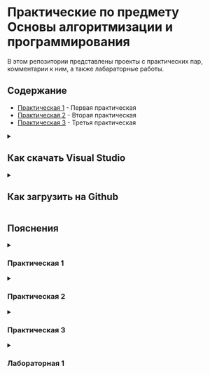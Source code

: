 # Практические по предмету Основы алгоритмизации и программирования

В этом репозитории представлены проекты с практических пар, комментарии к ним, а также лабараторные работы.

## Содержание

- [Практическая 1](./Practice1/) - Первая практическая
- [Практическая 2](./Practice2/) - Вторая практическая
- [Практическая 3](./Practice3/) - Третья практическая


<details>
<summary><h2>Как скачать Visual Studio</h2></summary>
  Переходим по <a href="https://visualstudio.microsoft.com/downloads/">ссылке</a> и скачиваем БЕСПЛАТНУЮ версию Visual Studio.
<img width="60%" height="auto" alt="изображение" src="https://github.com/user-attachments/assets/5f680a4c-cf29-48a3-a0dd-17cddbd232d4" />
</details>

<details>
<summary><h2>Как загрузить на Github</h2></summary>
 Выберете Git в верхней панели, затем создать репозитоий Git.
  
  <img  width="60%" height="auto" alt="изображение" src="https://github.com/user-attachments/assets/5e06563a-bf4a-405d-b372-38640ee9d018" />


Затем заходите в свой аккаунт гитхаба и выставляете нужные настройки. Не делайте репозиторий приватным - я не смогу его посмотреть.
 
  <img  width="60%" height="auto" alt="изображение" src="https://github.com/user-attachments/assets/1e845414-4185-41e5-aa02-765680d59531" />

</details>

  
## Пояснения
<details>
<summary><h3>Практическая 1 </h3></summary>

## 1. Приветствие

```csharp
Console.WriteLine("Добро пожаловать в кофейню!");
```

- **Console** - встроенный класс в C# для работы с консолью (окно вывода программы).
- **.** (точка) - оператор доступа, позволяющий вызвать метод у объекта.
- **WriteLine** - метод класса Console для вывода текста с переходом на новую строку.
- **("Добро пожаловать в кофейню!")** - аргумент (строка текста в двойных кавычках), передаваемый методу.
- **;** (точка с запятой) - обязательный символ окончания оператора.

**Что происходит:** Программа выводит приветственное сообщение и переходит на новую строку.

## 2. Запрос имени клиента

```csharp
Console.Write("\nКак ваше имя? ");
string customerName = Console.ReadLine();
```

- **Console.Write** - метод для вывода текста без перехода на новую строку.
- **"\n"** - escape-последовательность для перевода строки (новая строка).
- **string** - тип данных для хранения текста (строки).
- **customerName** - переменная для сохранения введенного имени.
- **Console.ReadLine()** - метод для чтения строки ввода от пользователя.
- **=** - оператор присваивания, помещающий значение справа в переменную слева.

**Что происходит:** Программа выводит вопрос, ждет ввода имени и сохраняет его в переменной.

## 3. Определение констант - цен и налога

```csharp
const double CoffeePrice = 250.0;
const double TeaPrice = 150.0;
const double CroissantPrice = 100.0;
const double CakePrice = 300.0;
const double Nalog = 0.2;
```

- **const** - ключевое слово для объявления константы (неизменяемое значение).
- **double** - тип данных для дробных чисел (чисел с плавающей запятой).
- **CoffeePrice** и т.д. - имена констант (по соглашению с заглавной буквы).
- **Nalog** - константа для ставки налога (0.2 = 20%).

**Что происходит:** Создаются константы для цен товаров и налога, чтобы их можно было легко изменить в одном месте.

## 4. Объявление переменных для хранения количества товаров

```csharp
byte coffeeCups = 0;
sbyte croissants = 0;
short cakes = 0;
```

- **byte** - тип данных для целых чисел от 0 до 255 (экономит память).
- **sbyte** - знаковый байт (от -128 до 127), хотя для количества товаров лучше использовать беззнаковые типы.
- **short** - тип для целых чисел от -32,768 до 32,767.
- **= 0** - инициализация переменных нулем.

**Что происходит:** Объявляются переменные для количества заказанных товаров, инициализированные нулями.

## 5. Простой ввод количества товаров

```csharp
Console.WriteLine("\n=== Оформление заказа ===");
Console.Write("Сколько чашек кофе? ");
coffeeCups = Convert.ToByte(Console.ReadLine());
Console.Write("Сколько чашек чая? ");
byte teaCups = Convert.ToByte(Console.ReadLine());
Console.Write("Сколько круассанов? ");
croissants = Convert.ToSByte(Console.ReadLine());
Console.Write("Сколько кусков торта? ");
cakes = Convert.ToInt16(Console.ReadLine());
```

- **Console.WriteLine** - вывод заголовка с новой строкой.
- **Convert.ToByte**, **Convert.ToSByte**, **Convert.ToInt16** - методы преобразования строки ввода в соответствующий числовой тип.
- **Console.ReadLine()** - чтение ввода пользователя как строки.

**Что происходит:** Программа запрашивает количества товаров, преобразует ввод в числа и сохраняет в переменные.

## 6. Вычисление стоимости заказа

```csharp
double coffeeTotal = coffeeCups * CoffeePrice;
double teaTotal = teaCups * TeaPrice;
double croissantTotal = croissants * CroissantPrice;
double cakeTotal = cakes * CakePrice;
double subtotal = coffeeTotal + teaTotal + croissantTotal + cakeTotal;
double taxAmount = subtotal * Nalog;
double total = subtotal + taxAmount;
```

- **double** - тип для дробных чисел.
- ***** - оператор умножения.
- **+** - оператор сложения.
- **subtotal** - промежуточная сумма без налога.
- **taxAmount** - сумма налога.
- **total** - итоговая сумма с налогом.

**Что происходит:** Вычисляется стоимость каждого товара, суммируется промежуточный итог, добавляется налог и рассчитывается общая сумма.

## 7. Дополнительные данные

```csharp
DateTime orderTime = DateTime.Now;
```

- **DateTime** - класс для работы с датой и временем.
- **Now** - свойство, возвращающее текущее время.
- **orderTime** - переменная для хранения времени заказа.

**Что происходит:** Сохраняется текущее время для отображения в чеке.

## 8. Вывод информации о заказе

```csharp
Console.WriteLine("\n" + new string('=', 40));
Console.WriteLine($"Время: {orderTime:HH:mm:ss}");
Console.WriteLine($"Клиент: {customerName}");
Console.WriteLine("\n" + new string('=', 40));
if (coffeeCups > 0)
    Console.WriteLine($"Кофе: {coffeeCups} шт. - {coffeeTotal:F2} руб");
if (teaCups > 0)
    Console.WriteLine($"Чай: {teaCups} шт. - {teaTotal:F2} руб");
if (croissants > 0)
    Console.WriteLine($"Круассаны: {croissants} шт. - {croissantTotal:F2} руб");
if (cakes > 0)
    Console.WriteLine($"Торт: {cakes} шт. - {cakeTotal:F2} руб");
Console.WriteLine($"Промежуточный итог: {subtotal:F2} руб");
Console.WriteLine($"Налог (20%): {taxAmount:F2} руб");
Console.WriteLine($"Итого: {total:F2} руб");
```

- **new string('=', 40)** - создание строки из 40 символов '=' для разделителя.
- **$** - интерполированная строка для вставки значений переменных.
- **{orderTime:HH:mm:ss}** - формат вывода времени (часы:минуты:секунды).
- **if** - условный оператор, выводит только заказанные товары.
- **{... :F2}** - формат вывода числа с 2 знаками после запятой.

**Что происходит:** Выводится чек с временем, именем клиента, списком заказанных товаров, итогами и налогом.

## 9. Процесс оплаты с проверкой

```csharp
double payment = 0;
double remainingAmount = total;
while (remainingAmount > 0)
{
    Console.WriteLine($"Осталось внести: {remainingAmount:F2} руб");
    Console.Write("Введите сумму для оплаты: ");
    double currentPayment = Convert.ToDouble(Console.ReadLine());
    payment += currentPayment;
    remainingAmount = total - payment;
    if (remainingAmount > 0)
    {
        Console.WriteLine($"Внесено: {payment:F2} руб");
    }
}
```

- **while** - цикл, выполняющийся пока условие истинно (осталось доплатить).
- **Convert.ToDouble** - преобразование ввода в дробное число.
- **+=** - составной оператор присваивания (прибавление к payment).
- **if** - проверка, выводится ли сообщение о внесенной сумме.

**Что происходит:** Цикл запрашивает платежи, пока не внесена полная сумма, обновляя остаток.

## 10. Расчет сдачи

```csharp
double change = payment - total;
```

- **change** - переменная для хранения сдачи (разница между внесенным и итогом).

**Что происходит:** Рассчитывается сумма сдачи (если внесено больше, чем нужно).

## 11. Финальный чек

```csharp
Console.WriteLine($"\nОбщая сумма: {total:F2} руб");
Console.WriteLine($"Внесено: {payment:F2} руб");
if (change > 0)
{
    Console.WriteLine($"Сдача: {change:F2} руб");
}
else
{
    Console.WriteLine("Оплачено точно");
}
```

- **if-else** - проверка, есть ли сдача, и вывод соответствующего сообщения.

**Что происходит:** Выводится финальный чек с суммами и сдачей.

## 12. Прощание

```csharp
Console.WriteLine("\nСпасибо за заказ! Приходите ещё!");
Console.ReadLine();
```

- **Console.ReadLine()** - ожидание нажатия Enter перед закрытием программы.

**Что происходит:** Выводится прощальное сообщение, и программа ждет, чтобы пользователь мог прочитать результат.

</details> <details> <summary><h3>Практическая 2</h3></summary>

**Цель**: Закрепить работу с типами данных, переменными, преобразованием типов, простыми арифметическими и логическими операциями.
## 1. Приветствие

```csharp
Console.WriteLine("Добро пожаловать в кофейню!");
```

- **Console** – Это класс (встроенный "инструмент") в C#, который представляет окно консоли (чёрное окошко, где запускается программа). Класс – это как набор готовых функций для работы с чем-либо, в данном случае – с консолью.
- **.** (точка) – Оператор доступа. Он говорит: "Возьми объект Console и вызови у него метод, который я укажу дальше". Это как сказать "Возьми отвертку (Console) и выбери нужную биту (метод после точки)".
- **WriteLine** – Это метод (действие или команда) класса Console. Его задача – вывести переданный ему текст (или данные) на экран и перейти на новую строку (Line). Следующее сообщение будет выводиться уже с новой строки.
- **("Добро пожаловать в кофейню!")** – В скобках мы передаем аргумент (параметр) методу WriteLine. В данном случае аргумент – это строка текста, которую нужно вывести. Строки в C# всегда заключаются в двойные кавычки `" "`.
- **;** (точка с запятой) – Обязательный символ, который сообщает компилятору (программе, которая переводит наш код в машинный), что команда (оператор) закончена. Почти каждая команда в C# должна заканчиваться точкой с запятой.

**Итог строки:** Компьютер, выполняя эту команду, выводит на экран фразу "Добро пожаловать в кофейню!" и переводит курсор на следующую строку.

## 2. Запрос имени клиента

```csharp
Console.Write("\nКак ваше имя? ");
```

- **Write** – Это тоже метод класса Console. Он очень похож на WriteLine, но с одним ключевым отличием: он не переходит на новую строку после вывода. Курсор останется в конце выведенного текста.
- **"\n"** – Это специальный символ, называемый "escape-последовательность". `\n` означает перевод строки (новую строку, New Line). Он вставляется прямо в строку и заставляет консоль перейти на новую строку до вывода основного текста. Мы используем его здесь, чтобы сделать отступ от предыдущего приветствия для красоты.
- Пробел после `?` тоже важен. Он нужен, чтобы когда пользователь начнет вводить имя, оно не "слиплось" с вопросом (было "Как ваше имя?Иван" вместо "Как ваше имя? Иван").

```csharp
string customerName = Console.ReadLine();
```

- **Console.ReadLine()** – Еще один метод класса Console. Его задача – прочитать всю строку текста, которую пользователь введет с клавиатуры, и нажмет Enter. Программа "замирает" и ждет, пока пользователь не совершит это действие.
- **string** – Это ключевое слово, обозначающее тип данных "строка" (текст). Оно говорит компьютеру: "сейчас мы будем работать с текстовой информацией".
- **customerName** – Это имя переменной. Переменная – это как коробка с названием, в которой мы храним какое-то значение (число, текст и т.д.). Здесь мы создаем "коробку" с названием `customerName` (имя клиента), чтобы положить в нее то имя, которое пользователь введет.
- **=** – Оператор присваивания. Он не означает "равно" в математическом смысле. Он означает: положить то, что находится справа, в переменную, которая находится слева.
- **;** – Конец команды.

**Итог строки:** Компьютер выводит вопрос, ждет, пока пользователь введет свое имя и нажмет Enter, и затем сохраняет введенный текст в переменную `customerName` для дальнейшего использования.

## 3. Определение констант - цен и налога

```csharp
const double CoffeePrice = 250.0;
```

- **const** – Ключевое слово, которое означает, что мы объявляем константу. Константа – это тоже "коробка" для хранения значения, но с одним critical отличием: значение в этой коробке нельзя изменить после того, как его положили. Цены и налог – идеальные кандидаты в константы, так как они фиксированы и не должны меняться в процессе работы программы.
- **double** – Это ключевое слово для типа данных "число с плавающей запятой" (дробное число). Оно используется для представления чисел, у которых может быть дробная часть (например, 250.0, 120.50). Для денег почти всегда используют double или более точный decimal.
- **CoffeePrice** – Имя константы. По общепринятым правилам, имена констант пишутся с большой буквы.
- **= 250.0;** – Присваивание константе значения 250.0.

Следующие три строки делают то же самое для чая, круассанов и торта.

```csharp
const double Nalog = 0.2;
```

Здесь мы создаем константу для хранения ставки налога. 0.2 – это 20% (20/100 = 0.2).

**Почему именно константы?** Потому что если цена на кофе изменится, нам нужно будет исправить её всего в одном месте в коде (здесь), а не искать и менять везде, где она используется.

## 4. Объявление переменных для хранения количества товаров

```csharp
byte coffeeCups = 0;
```

- **byte** – Это тип данных для целых чисел. byte может хранить числа от 0 до 255. Он занимает очень мало памяти (1 байт). Мы выбираем его, потому что сложно представить, что один человек закажет больше 255 чашек кофе. Это оптимизация.
- **coffeeCups** – Имя переменной. Оно описывает свое содержимое (количество чашек кофе). Имена переменных принято писать с маленькой буквы.
- **= 0;** – Инициализация переменной. Мы не просто объявляем "коробку", но и сразу кладем в нее значение 0. Это хорошая практика, чтобы избежать ошибок, если мы случайно попытаемся использовать переменную, прежде чем что-то в нее положим.

```csharp
sbyte croissants = 0;
```

- **sbyte** – Знаковый байт (signed byte). Может хранить числа от -128 до 127. Используется редко. В данном контексте его использование не очень логично, так как количество товаров не может быть отрицательным. Лучше было бы тоже использовать byte.

```csharp
short cakes = 0;
```

- **short** – Целочисленный тип данных, который может хранить числа от -32,768 до 32,767. Он занимает 2 байта памяти. Использован на случай, если кто-то закажет очень много кусков торта. Но, опять же, для количества обычно используют int (диапазон ~ ±2 млрд) по умолчанию, так как это стандартный и наиболее эффективный тип для целых чисел в C#.

## 5. Простой ввод количества товаров

```csharp
Console.WriteLine("\n=== Оформление заказа ===");
```

Выводим заголовок для нового этапа программы. `\n` делает отступ сверху, а `===` используются для визуального выделения.

```csharp
Console.Write("Сколько чашек кофе? ");
coffeeCups = Convert.ToByte(Console.ReadLine());
```

- **Console.Write(...)** – Выводим вопрос без перевода строки.
- **Console.ReadLine()** – Как и раньше, читаем ввод пользователя. Но пользователь вводит цифры как текст (например, "5").
- **Convert.ToByte(...)** – Вот ключевой момент. Класс Convert содержит методы для преобразования одного типа данных в другой. ToByte пытается преобразовать текст, который ввел пользователь, в число типа byte.
  - **Почему это важно?** Потому что компьютер видит ввод "5" как текст (набор символов), а не как число. А нам нужно именно число, чтобы умножить его на цену. Convert.ToByte выполняет это преобразование.
- **coffeeCups = ...** – Результат преобразования (число) записывается в переменную `coffeeCups`, заменяя собой старые данные (ноль).

Аналогично происходят запросы для чая, круассанов (с преобразованием в sbyte) и торта (с преобразованием в short).

## 6. Вычисление стоимости заказа

```csharp
double coffeeTotal = coffeeCups * CoffeePrice;
```

- **coffeeCups** – Количество, которое ввел пользователь (например, 2).
- ***** – Оператор умножения.
- **CoffeePrice** – Константа с ценой (250.0).
- **double coffeeTotal = ...** – Результат умножения (2 * 250.0 = 500.0) сохраняется в новую переменную типа double с понятным именем `coffeeTotal` (общая стоимость за кофе).

То же самое делается для чая, круассанов и торта.

```csharp
double subtotal = coffeeTotal + teaTotal + croissantTotal + cakeTotal;
```

- **+** – Оператор сложения.
- Складываем все отдельные итоги в одну переменную `subtotal` (промежуточный итог) – сумму стоимости всех товаров без учета налога.

```csharp
double taxAmount = subtotal * Nalog;
```

Вычисляем сумму налога: умножаем промежуточный итог на ставку налога (0.2).

```csharp
double total = subtotal + taxAmount;
```

Вычисляем итоговую сумму к оплате: складываем стоимость товаров и сумму налога.

## 7. Дополнительные данные

```csharp
DateTime orderTime = DateTime.Now;
```

- **DateTime** – Это еще один встроенный класс для работы с датой и временем.
- **Now** – Это свойство класса DateTime. Оно возвращает текущие локальные дату и время с вашего компьютера.
- **orderTime** – Создаем переменную и сохраняем в нее текущее время. Это время будет отображено в чеке.

## 8. Вывод информации о заказе

```csharp
Console.WriteLine("\n" + new string('=', 40));
```

- **new string('=', 40)** – Создает новую строку, состоящую из символа '=', повторенного 40 раз. Это строка-разделитель.
- **+** – Оператор конкатенации (сложения) для строк. Он "склеивает" две строки в одну.
- **"\n" + ...** – Сначала переходим на новую строку, потом выводим 40 знаков =. Получится визуальная линия.

```csharp
Console.WriteLine($"Время: {orderTime:HH:mm:ss}");
```

- **$** в начале строки – признак интерполированной строки. Это очень удобный способ вставлять значения переменных прямо в текст.
- **{orderTime:HH:mm:ss}** – В фигурных скобках указывается переменная (`orderTime`) и, после двоеточия, ее формат вывода. `HH:mm:ss` означает: часы (24-часовой формат, с ведущим нулем):минуты:секунды. Например, "14:05:30".

Далее выводятся имя клиента и еще одна разделительная линия.

Блок if для вывода только заказанных товаров:

```csharp
if (coffeeCups > 0)
    Console.WriteLine($"Кофе: {coffeeCups} шт. - {coffeeTotal:F2} руб");
```

- **if (coffeeCups > 0)** – Условный оператор if (если). Он проверяет условие в скобках. Если условие истинно (количество чашек кофе больше нуля), то выполняется команда, следующая сразу за ним.
- **{coffeeTotal:F2}** – Еще один формат вывода. F2 означает: представить число как Fixed-point (число с фиксированной запятой) с 2 знаками после запятой. Это идеально для денег, чтобы всегда выводилось, например, "500.00", а не "500".

Этот if предотвращает вывод в чек строки про кофе, если пользователь не заказывал ни одной чашки. Это делает чек чище и понятнее.

Далее выводится промежуточный итог, налог и финальная сумма.

## 9. Процесс оплаты с проверкой

```csharp
double payment = 0;
double remainingAmount = total;
```

Создаем две переменные:
- **payment** – для учета общей суммы, которую уже внес клиент. Начинается с 0.
- **remainingAmount** – для хранения оставшейся суммы к оплате. Изначально равна полной сумме заказа (`total`).

```csharp
while (remainingAmount > 0)
{
    ...
}
```

- **while** – Цикл. Он повторяет блок кода в фигурных скобках `{ }` снова и снова, пока условие в круглых скобках (`remainingAmount > 0`) остается истинным. То есть, пока остаток суммы к оплате больше нуля.

Внутри цикла:

```csharp
Console.WriteLine($"Осталось внести: {remainingAmount:F2} руб");
Console.Write("Введите сумму для оплаты: ");
double currentPayment = Convert.ToDouble(Console.ReadLine());
```

- Показываем пользователю, сколько осталось доплатить.
- Ждем, пока он введет сумму очередного платежа (например, 500 рублей).
- **Convert.ToDouble** преобразует введенный текст в число и сохраняет в переменную `currentPayment` (текущий платеж).

```csharp
payment += currentPayment;
```

- **+=** – Составной оператор присваивания. Эта строка полностью эквивалентна записи `payment = payment + currentPayment;`. То есть, мы прибавляем текущий платеж к общей сумме внесенных средств.

```csharp
remainingAmount = total - payment;
```

Пересчитываем оставшуюся к оплате сумму.

```csharp
if (remainingAmount > 0)
{
    Console.WriteLine($"Внесено: {payment:F2} руб");
}
```

Если после внесения денег еще что-то осталось доплатить, выводим информацию о том, сколько уже внесено. Если сумма внесена полностью, это сообщение не выводится, и цикл while завершается.

## 10. Расчет сдачи

```csharp
double change = payment - total;
```

После выхода из цикла (когда `remainingAmount <= 0`) мы рассчитываем сдачу. Если клиент заплатил ровно или меньше (хотя цикл не даст заплатить меньше, логика не идеальна), то сдача будет равна 0 или отрицательному числу. Но обычно логику делают так, что цикл работает, пока не внесена вся сумма, поэтому `payment` будет равен `total` или больше.

## 11. Финальный чек

Выводится итоговый чек с общей суммой, внесенной суммой и расчетом сдачи. `if (change > 0)` проверяет, нужно ли давать сдачу, и выводит соответствующее сообщение.

## 12. Прощание

```csharp
Console.WriteLine("\nСпасибо за заказ! Приходите ещё!");
Console.ReadLine();

```

- Выводим прощальную фразу.
- **Console.ReadLine()** – Последняя команда. Она снова останавливает программу и ждет нажатия Enter. Это нужно, чтобы консольное окно сразу не закрылось после завершения всех расчетов, и пользователь мог спокойно прочитать финальное сообщение.

</details> <details> <summary><h3>Практическая 3</h3></summary>
  
## 1. Подключение пространства имен

```csharp
using System;
```

- **using** - директива для подключения пространства имен, чтобы использовать классы из него без полного имени.
- **System** - пространство имен, содержащее базовые классы C#, такие как Console.

**Что происходит:** Подключается пространство имен System для доступа к консольным функциям.

## 2. Объявление класса и главного метода

```csharp
class Program
{
    static void Main()
    {
```

- **class** - ключевое слово для объявления класса (шаблона для объектов).
- **Program** - имя класса.
- **static** - модификатор, означающий, что метод принадлежит классу, а не объекту.
- **void** - тип возврата, указывающий, что метод ничего не возвращает.
- **Main** - точка входа в программу, с которой начинается выполнение.

**Что происходит:** Создается класс Program с статическим методом Main, который является стартовой точкой программы.

## 3. Вывод меню выбора

```csharp
Console.WriteLine("Выберите приложение:");
Console.WriteLine("1 - Калькулятор");
Console.WriteLine("2 - Проверка пароля и PIN-кода");
Console.Write("Введите 1 или 2: ");
```

- **Console.WriteLine** - метод для вывода текста с новой строкой.
- **Console.Write** - метод для вывода текста без новой строки.

**Что происходит:** Программа выводит меню с двумя вариантами и запрашивает выбор пользователя.

## 4. Чтение выбора и switch-оператор

```csharp
string choice = Console.ReadLine();

switch (choice)
{
    case "1":
        RunCalculator();
        break;
    case "2":
        RunPasswordCheck();
        break;
    default:
        Console.WriteLine("Неверный выбор! Пожалуйста, введите 1 или 2.");
        break;
}
```

- **string** - тип данных для строк.
- **choice** - переменная для хранения ввода.
- **Console.ReadLine()** - метод чтения строки от пользователя.
- **switch** - оператор выбора, проверяющий значение переменной и выполняющий соответствующий блок.
- **case** - метка для конкретного значения.
- **RunCalculator()** и **RunPasswordCheck()** - вызовы методов.
- **break** - выход из switch-блока.
- **default** - блок для случаев, не совпадающих с case.

**Что происходит:** Считывается выбор, и в зависимости от него вызывается соответствующий метод или выводится сообщение об ошибке.

## 5. Финальное сообщение и ожидание выхода

```csharp
Console.WriteLine("\nНажмите любую клавишу для выхода...");
Console.ReadKey();
```

- **Console.ReadKey()** - метод для чтения нажатия клавиши (без отображения).

**Что происходит:** Программа выводит сообщение и ждет нажатия клавиши перед завершением.

## 6. Метод RunCalculator - ввод чисел

```csharp
static void RunCalculator()
{
    Console.WriteLine("\n=== КАЛЬКУЛЯТОР ===");

    Console.Write("Введите первое число: ");
    int a = Convert.ToInt32(Console.ReadLine());

    Console.Write("Введите второе число: ");
    int b = Convert.ToInt32(Console.ReadLine());
```

- **int** - тип данных для целых чисел.
- **Convert.ToInt32** - метод преобразования строки в целое число.

**Что происходит:** Вызывается метод калькулятора, выводится заголовок, и считываются два целых числа.

## 7. Арифметические операции

```csharp
Console.WriteLine($"\nАрифметические операции:");
Console.WriteLine($"{a} + {b} = {a + b}");
Console.WriteLine($"{a} - {b} = {a - b}");
Console.WriteLine($"{a} * {b} = {a * b}");
Console.WriteLine($"{a} / {b} = {(double)a / b:F2}"); // Обратите внимание на преобразование типа!
Console.WriteLine($"{a} % {b} = {a % b}");
```

- **$** - интерполяция строк для вставки значений.
- **+**, **-**, **\***, **/**, **%** - операторы сложения, вычитания, умножения, деления и остатка от деления.
- **(double)a / b** - явное преобразование a в double для точного деления.
- **:F2** - формат вывода с 2 знаками после запятой.

**Что происходит:** Выполняются и выводятся результаты арифметических операций над введенными числами.

## 8. Операторы сравнения

```csharp
Console.WriteLine($"\nРезультаты сравнения:");
Console.WriteLine($"{a} == {b} : {a == b}");
Console.WriteLine($"{a} != {b} : {a != b}");
Console.WriteLine($"{a} > {b} : {a > b}");
Console.WriteLine($"{a} < {b} : {a < b}");
Console.WriteLine($"{a} >= {b} : {a >= b}");
Console.WriteLine($"{a} <= {b} : {a <= b}");
```

- **==**, **!=**, **>**, **<**, **>=**, **<=** - операторы сравнения (равно, не равно, больше, меньше и т.д.), возвращающие bool (true/false).

**Что происходит:** Выводятся результаты сравнения двух чисел.

## 9. Метод RunPasswordCheck - ввод данных

```csharp
static void RunPasswordCheck()
{
    Console.WriteLine("\n=== ПРОВЕРКА ПАРОЛЯ И PIN-КОДА ===");

    string correctPassword = "hello123";
    int correctPin = 4567;

    Console.Write("Введите пароль: ");
    string userPassword = Console.ReadLine();

    Console.Write("Введите PIN-код: ");
    int userPin = Convert.ToInt32(Console.ReadLine());
```

**Что происходит:** Вызывается метод проверки, задаются правильные пароль и PIN, считываются введенные пользователем значения.

## 10. Проверка условий и логические операторы

```csharp
bool isPasswordCorrect = (userPassword == correctPassword);
bool isPinCorrect = (userPin == correctPin);

bool canEnterSystem = isPasswordCorrect && isPinCorrect;

Console.WriteLine($"\nПароль верный: {isPasswordCorrect}");
Console.WriteLine($"PIN верный: {isPinCorrect}");
Console.WriteLine($"Доступ в систему: {canEnterSystem}");

bool canRecoverAccess = isPasswordCorrect || isPinCorrect;
Console.WriteLine($"Можно восстановить доступ: {canRecoverAccess}");
```

- **bool** - тип данных для логических значений (true/false).
- **&&** - логический оператор И (true, если оба условия true).
- **||** - логический оператор ИЛИ (true, если хотя бы одно условие true).

**Что происходит:** Проверяется корректность пароля и PIN, рассчитывается доступ в систему (оба верны) и возможность восстановления (хотя бы один верен), выводятся результаты.
</details>

<details> <summary><h3>Лабораторная 1</h3></summary>

**Задание**:
Напишите программу, которая предлагает пользователю ввести два целых числа, а затем показывает меню с операциями:

<img width="187" height="199" alt="изображение" src="https://github.com/user-attachments/assets/a9f2c30a-d40e-47ae-93f8-56b2070aac8c" />


**Требования**:
Программа должна выполнять выбранную операцию и выводить результат.
При выборе деления, необходимо проверить, что делитель не равен нулю, и вывести сообщение об ошибке в случае попытки деления на ноль.
Используйте тип int для чисел и результата. При делении результат будет округляться, это нормально для этой задачи.
После вывода результата программа должна снова показывать меню, пока пользователь не выберет пункт "5. Выход".

**Дополнительно (по желанию)**:
Программа должна выводить "историю" последних 5 операций в формате 10 + 3 = 13.

**Подсказки**:
- Начните с базовой структуры:
1. Ввод двух чисел
2. Показать меню с операциями
3. Обработать выбор пользователя
4. Выполнить операцию и показать результат
5. Вернуться к шагу 1 (кроме выхода)
- Используйте цикл while с флагом continueCalculations для повторения операций

- Для выхода из программы установите флаг continueCalculations в false

- При делении обязательно проверяйте, что второе число не равно нулю

- Используйте Convert.ToInt32() для преобразования ввода в числа

- Выводите понятные сообщения об ошибках при неверном выборе операции
</details>
